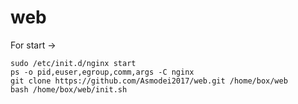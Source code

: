 # web
For start ->

    sudo /etc/init.d/nginx start
    ps -o pid,euser,egroup,comm,args -C nginx
    git clone https://github.com/Asmodei2017/web.git /home/box/web
    bash /home/box/web/init.sh

